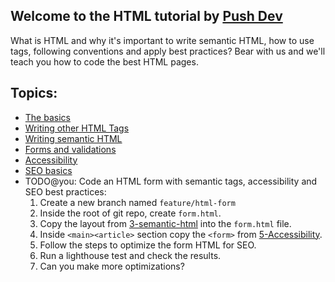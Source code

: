 ## Welcome to the HTML tutorial by [Push Dev](https://pushdev.co)

What is HTML and why it's important to write semantic HTML, how to use tags, following conventions and apply best practices? Bear with us and we'll teach you how to code the best HTML pages.
## Topics:

* [The basics](1-the-basics)
* [Writing other HTML Tags](2-other-html-tags)
* [Writing semantic HTML](3-semantic-html)
* [Forms and validations](4-forms-validations)
* [Accessibility](5-Accessibility)
* [SEO basics](6-seo-basics)
* TODO@you: Code an HTML form with semantic tags, accessibility and SEO best practices:
  1. Create a new branch named `feature/html-form`
  2. Inside the root of git repo, create `form.html`.
  3. Copy the layout from [3-semantic-html](3-semantic-html) into the `form.html` file.
  4. Inside `<main><article>` section copy the `<form>` from [5-Accessibility](5-Accessibility).
  5. Follow the steps to optimize the form HTML for SEO.
  6. Run a lighthouse test and check the results.
  7. Can you make more optimizations?
